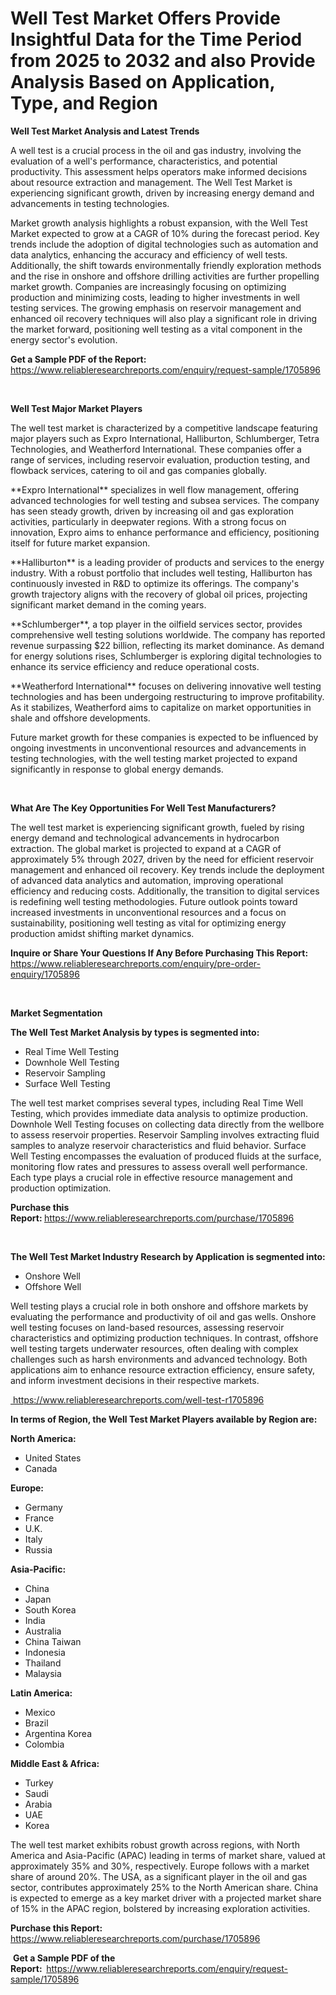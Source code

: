 <p><h1>Well Test Market Offers Provide Insightful Data for the Time Period from 2025 to 2032 and also Provide Analysis Based on Application, Type, and Region</h1></p><p><strong>Well Test Market Analysis and Latest Trends</strong></p>
<p><p>A well test is a crucial process in the oil and gas industry, involving the evaluation of a well's performance, characteristics, and potential productivity. This assessment helps operators make informed decisions about resource extraction and management. The Well Test Market is experiencing significant growth, driven by increasing energy demand and advancements in testing technologies. </p><p>Market growth analysis highlights a robust expansion, with the Well Test Market expected to grow at a CAGR of 10% during the forecast period. Key trends include the adoption of digital technologies such as automation and data analytics, enhancing the accuracy and efficiency of well tests. Additionally, the shift towards environmentally friendly exploration methods and the rise in onshore and offshore drilling activities are further propelling market growth. Companies are increasingly focusing on optimizing production and minimizing costs, leading to higher investments in well testing services. The growing emphasis on reservoir management and enhanced oil recovery techniques will also play a significant role in driving the market forward, positioning well testing as a vital component in the energy sector's evolution.</p></p>
<p><strong>Get a Sample PDF of the Report:&nbsp;</strong> <a href="https://www.reliableresearchreports.com/enquiry/request-sample/1705896?utm_campaign=83&utm_medium=2&utm_source=Github&utm_content=ia&utm_term=19042025&utm_id=well-test">https://www.reliableresearchreports.com/enquiry/request-sample/1705896</a></p>
<p>&nbsp;</p>
<p><strong>Well Test Major Market Players</strong></p>
<p><p>The well test market is characterized by a competitive landscape featuring major players such as Expro International, Halliburton, Schlumberger, Tetra Technologies, and Weatherford International. These companies offer a range of services, including reservoir evaluation, production testing, and flowback services, catering to oil and gas companies globally.</p><p>**Expro International** specializes in well flow management, offering advanced technologies for well testing and subsea services. The company has seen steady growth, driven by increasing oil and gas exploration activities, particularly in deepwater regions. With a strong focus on innovation, Expro aims to enhance performance and efficiency, positioning itself for future market expansion.</p><p>**Halliburton** is a leading provider of products and services to the energy industry. With a robust portfolio that includes well testing, Halliburton has continuously invested in R&D to optimize its offerings. The company's growth trajectory aligns with the recovery of global oil prices, projecting significant market demand in the coming years.</p><p>**Schlumberger**, a top player in the oilfield services sector, provides comprehensive well testing solutions worldwide. The company has reported revenue surpassing $22 billion, reflecting its market dominance. As demand for energy solutions rises, Schlumberger is exploring digital technologies to enhance its service efficiency and reduce operational costs.</p><p>**Weatherford International** focuses on delivering innovative well testing technologies and has been undergoing restructuring to improve profitability. As it stabilizes, Weatherford aims to capitalize on market opportunities in shale and offshore developments.</p><p>Future market growth for these companies is expected to be influenced by ongoing investments in unconventional resources and advancements in testing technologies, with the well testing market projected to expand significantly in response to global energy demands.</p></p>
<p>&nbsp;</p>
<p><strong>What Are The Key Opportunities For Well Test Manufacturers?</strong></p>
<p><p>The well test market is experiencing significant growth, fueled by rising energy demand and technological advancements in hydrocarbon extraction.  The global market is projected to expand at a CAGR of approximately 5% through 2027, driven by the need for efficient reservoir management and enhanced oil recovery. Key trends include the deployment of advanced data analytics and automation, improving operational efficiency and reducing costs. Additionally, the transition to digital services is redefining well testing methodologies. Future outlook points toward increased investments in unconventional resources and a focus on sustainability, positioning well testing as vital for optimizing energy production amidst shifting market dynamics.</p></p>
<p><strong>Inquire or Share Your Questions If Any Before Purchasing This Report:</strong> <a href="https://www.reliableresearchreports.com/enquiry/pre-order-enquiry/1705896?utm_campaign=83&utm_medium=2&utm_source=Github&utm_content=ia&utm_term=19042025&utm_id=well-test">https://www.reliableresearchreports.com/enquiry/pre-order-enquiry/1705896</a></p>
<p>&nbsp;</p>
<p><strong>Market Segmentation</strong></p>
<p><strong>The Well Test Market Analysis by types is segmented into:</strong></p>
<p><ul><li>Real Time Well Testing</li><li>Downhole Well Testing</li><li>Reservoir Sampling</li><li>Surface Well Testing</li></ul></p>
<p><p>The well test market comprises several types, including Real Time Well Testing, which provides immediate data analysis to optimize production. Downhole Well Testing focuses on collecting data directly from the wellbore to assess reservoir properties. Reservoir Sampling involves extracting fluid samples to analyze reservoir characteristics and fluid behavior. Surface Well Testing encompasses the evaluation of produced fluids at the surface, monitoring flow rates and pressures to assess overall well performance. Each type plays a crucial role in effective resource management and production optimization.</p></p>
<p><strong>Purchase this Report:&nbsp;</strong><a href="https://www.reliableresearchreports.com/purchase/1705896?utm_campaign=83&utm_medium=2&utm_source=Github&utm_content=ia&utm_term=19042025&utm_id=well-test">https://www.reliableresearchreports.com/purchase/1705896</a></p>
<p>&nbsp;</p>
<p><strong>The Well Test Market Industry Research by Application is segmented into:</strong></p>
<p><ul><li>Onshore Well</li><li>Offshore Well</li></ul></p>
<p><p>Well testing plays a crucial role in both onshore and offshore markets by evaluating the performance and productivity of oil and gas wells. Onshore well testing focuses on land-based resources, assessing reservoir characteristics and optimizing production techniques. In contrast, offshore well testing targets underwater resources, often dealing with complex challenges such as harsh environments and advanced technology. Both applications aim to enhance resource extraction efficiency, ensure safety, and inform investment decisions in their respective markets.</p></p>
<p><a href="https://www.reliableresearchreports.com/well-test-r1705896?utm_campaign=83&utm_medium=2&utm_source=Github&utm_content=ia&utm_term=19042025&utm_id=well-test">&nbsp;https://www.reliableresearchreports.com/well-test-r1705896</a></p>
<p><strong>In terms of Region, the Well Test Market Players available by Region are:</strong></p>
<p>
    <p> <strong> North America: </strong>
        <ul>
            <li>United States</li>
            <li>Canada</li>
        </ul>
        </p> 
    <p> <strong> Europe: </strong>
        <ul>
            <li>Germany</li>
            <li>France</li>
            <li>U.K.</li>
            <li>Italy</li>
            <li>Russia</li>
        </ul>
        </p> 
    <p> <strong> Asia-Pacific: </strong>
        <ul>
            <li>China</li>
            <li>Japan</li>
            <li>South Korea</li>
            <li>India</li>
            <li>Australia</li>
            <li>China Taiwan</li>
            <li>Indonesia</li>
            <li>Thailand</li>
            <li>Malaysia</li>
        </ul>
        </p> 
    <p> <strong> Latin America: </strong>
        <ul>
            <li>Mexico</li>
            <li>Brazil</li>
            <li>Argentina Korea</li>
            <li>Colombia</li>
        </ul>
        </p> 
    <p> <strong> Middle East & Africa: </strong>
        <ul>
            <li>Turkey</li>
            <li>Saudi</li>
            <li>Arabia</li>
            <li>UAE</li>
            <li>Korea</li>
        </ul>
    </p>
    </p>
<p><p>The well test market exhibits robust growth across regions, with North America and Asia-Pacific (APAC) leading in terms of market share, valued at approximately 35% and 30%, respectively. Europe follows with a market share of around 20%. The USA, as a significant player in the oil and gas sector, contributes approximately 25% to the North American share. China is expected to emerge as a key market driver with a projected market share of 15% in the APAC region, bolstered by increasing exploration activities.</p></p>
<p><strong>Purchase this Report: </strong><a href="https://www.reliableresearchreports.com/purchase/1705896?utm_campaign=83&utm_medium=2&utm_source=Github&utm_content=ia&utm_term=19042025&utm_id=well-test">https://www.reliableresearchreports.com/purchase/1705896</a></p>
<p>&nbsp;<strong>Get a Sample PDF of the Report:&nbsp;&nbsp;</strong><a href="https://www.reliableresearchreports.com/enquiry/request-sample/1705896?utm_campaign=83&utm_medium=2&utm_source=Github&utm_content=ia&utm_term=19042025&utm_id=well-test">https://www.reliableresearchreports.com/enquiry/request-sample/1705896</a></p>
<p><strong></strong></p>
<p><p></p><p></p><p></p></p>